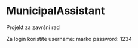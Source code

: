# MunicipalAssistant
Projekt za završni rad

Za login koristite username: marko
                   password: 1234
                  
